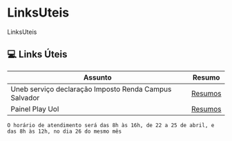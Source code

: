 # LinksUteis
LinksUteis

## 💻 Links Úteis
| Assunto | Resumo |
|-------|---------|
| Uneb serviço declaração Imposto Renda Campus Salvador | [Resumos](https://sociedadeonline.com/uneb-oferece-servico-gratuito-de-declaracao-do-imposto-de-renda-no-campus-de-salvador/)
| Painel Play Uol | [Resumos](https://painel.play.uol.com.br/minha-conta/)




```
O horário de atendimento será das 8h às 16h, de 22 a 25 de abril, e das 8h às 12h, no dia 26 do mesmo mês
```
